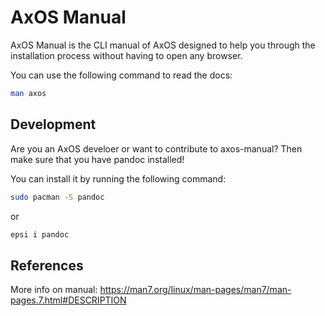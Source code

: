 # AxOS Manual

AxOS Manual is the CLI manual of AxOS designed to help you through the installation process without having to open any browser.

You can use the following command to read the docs:

```bash
man axos
```

## Development

Are you an AxOS develoer or want to contribute to axos-manual? Then make sure that you have pandoc installed!

You can install it by running the following command:

```bash
sudo pacman -S pandoc
```

or

```bash
epsi i pandoc
```

## References

More info on manual: https://man7.org/linux/man-pages/man7/man-pages.7.html#DESCRIPTION
